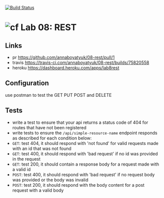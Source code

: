 [![Build Status](https://travis-ci.com/annaboyatyuk/08-rest.svg?branch=master)](https://travis-ci.com/annaboyatyuk/08-rest)



![cf](https://i.imgur.com/7v5ASc8.png) Lab 08: REST
======




## Links
* pr https://github.com/annaboyatyuk/08-rest/pull/1 
* travis https://travis-ci.com/annaboyatyuk/08-rest/builds/75820558
* heroku https://dashboard.heroku.com/apps/lab8rest


## Configuration 
use postman to test the GET PUT POST and DELETE 


## Tests
* write a test to ensure that your api returns a status code of 404 for routes that have not been registered
* write tests to ensure the `/api/simple-resource-name` endpoint responds as described for each condition below:
 * `GET`: test 404, it should respond with 'not found' for valid requests made with an id that was not found
 * `GET`: test 400, it should respond with 'bad request' if no id was provided in the request
 * `GET`: test 200, it should contain a response body for a request made with a valid id
 * `POST`: test 400, it should respond with 'bad request' if no request body was provided or the body was invalid
 * `POST`: test 200, it should respond with the body content for a post request with a valid body
